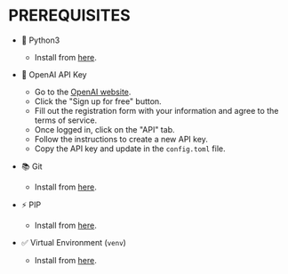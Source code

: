 # PREREQUISITES


- 🐍 Python3

  - Install from [here](https://www.python.org/downloads/).
- 🔐 OpenAI API Key
  - Go to the [OpenAI website](https://platform.openai.com/).
  - Click the "Sign up for free" button.
  - Fill out the registration form with your information and agree to the terms of service.
  - Once logged in, click on the "API" tab.
  - Follow the instructions to create a new API key.
  - Copy the API key and update in the `config.toml` file.

- 📚 Git
  - Install from [here](https://git-scm.com/downloads).
- ⚡️ PIP
  - Install from [here](https://packaging.python.org/en/latest/guides/installing-using-pip-and-virtual-environments/#installing-pip).
- ✅ Virtual Environment (`venv`)
  - Install from [here](https://packaging.python.org/en/latest/guides/installing-using-pip-and-virtual-environments/#installing-virtualenv).

